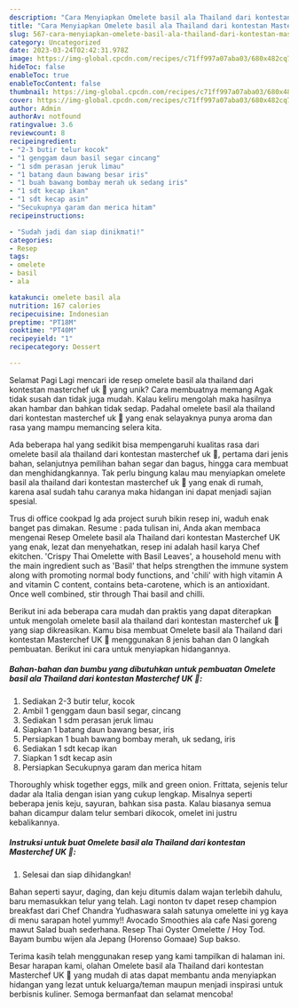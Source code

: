 ```yaml
---
description: "Cara Menyiapkan Omelete basil ala Thailand dari kontestan Masterchef UK 👏 yang Lezat, Mantap"
title: "Cara Menyiapkan Omelete basil ala Thailand dari kontestan Masterchef UK 👏 yang Lezat, Mantap"
slug: 567-cara-menyiapkan-omelete-basil-ala-thailand-dari-kontestan-masterchef-uk-yang-lezat-mantap
category: Uncategorized
date: 2023-03-24T02:42:31.978Z
image: https://img-global.cpcdn.com/recipes/c71ff997a07aba03/680x482cq70/omelete-basil-ala-thailand-dari-kontestan-masterchef-uk-foto-resep-utama.jpg
hideToc: false
enableToc: true
enableTocContent: false
thumbnail: https://img-global.cpcdn.com/recipes/c71ff997a07aba03/680x482cq70/omelete-basil-ala-thailand-dari-kontestan-masterchef-uk-foto-resep-utama.jpg
cover: https://img-global.cpcdn.com/recipes/c71ff997a07aba03/680x482cq70/omelete-basil-ala-thailand-dari-kontestan-masterchef-uk-foto-resep-utama.jpg
author: Admin
authorAv: notfound
ratingvalue: 3.6
reviewcount: 8
recipeingredient:
- "2-3 butir telur kocok"
- "1 genggam daun basil segar cincang"
- "1 sdm perasan jeruk limau"
- "1 batang daun bawang besar iris"
- "1 buah bawang bombay merah uk sedang iris"
- "1 sdt kecap ikan"
- "1 sdt kecap asin"
- "Secukupnya garam dan merica hitam"
recipeinstructions:

- "Sudah jadi dan siap dinikmati!"
categories:
- Resep
tags:
- omelete
- basil
- ala

katakunci: omelete basil ala 
nutrition: 167 calories
recipecuisine: Indonesian
preptime: "PT18M"
cooktime: "PT40M"
recipeyield: "1"
recipecategory: Dessert

---
```



Selamat Pagi Lagi mencari ide resep omelete basil ala thailand dari kontestan masterchef uk 👏 yang unik? Cara membuatnya memang Agak tidak susah dan tidak juga mudah. Kalau keliru mengolah maka hasilnya akan hambar dan bahkan tidak sedap. Padahal omelete basil ala thailand dari kontestan masterchef uk 👏 yang enak selayaknya punya aroma dan rasa yang mampu memancing selera kita.


Ada beberapa hal yang sedikit bisa mempengaruhi kualitas rasa dari omelete basil ala thailand dari kontestan masterchef uk 👏, pertama dari jenis bahan, selanjutnya pemilihan bahan segar dan bagus, hingga cara membuat dan menghidangkannya. Tak perlu bingung kalau mau menyiapkan omelete basil ala thailand dari kontestan masterchef uk 👏 yang enak di rumah, karena asal sudah tahu caranya maka hidangan ini dapat menjadi sajian spesial.

Trus di office cookpad lg ada project suruh bikin resep ini, waduh enak banget pas dimakan. Resume : pada tulisan ini, Anda akan membaca mengenai Resep Omelete basil ala Thailand dari kontestan Masterchef UK yang enak, lezat dan menyehatkan, resep ini adalah hasil karya Chef ekitchen. &#39;Crispy Thai Omelette with Basil Leaves&#39;, a household menu with the main ingredient such as &#39;Basil&#39; that helps strengthen the immune system along with promoting normal body functions, and &#39;chili&#39; with high vitamin A and vitamin C content, contains beta-carotene, which is an antioxidant. Once well combined, stir through Thai basil and chilli.


Berikut ini ada beberapa cara mudah dan praktis yang dapat diterapkan untuk mengolah omelete basil ala thailand dari kontestan masterchef uk 👏 yang siap dikreasikan. Kamu bisa membuat Omelete basil ala Thailand dari kontestan Masterchef UK 👏 menggunakan 8 jenis bahan dan 0 langkah pembuatan. Berikut ini cara untuk menyiapkan hidangannya.

<!--inarticleads1-->

##### Bahan-bahan dan bumbu yang dibutuhkan untuk pembuatan Omelete basil ala Thailand dari kontestan Masterchef UK 👏:

1. Sediakan 2-3 butir telur, kocok
1. Ambil 1 genggam daun basil segar, cincang
1. Sediakan 1 sdm perasan jeruk limau
1. Siapkan 1 batang daun bawang besar, iris
1. Persiapkan 1 buah bawang bombay merah, uk sedang, iris
1. Sediakan 1 sdt kecap ikan
1. Siapkan 1 sdt kecap asin
1. Persiapkan Secukupnya garam dan merica hitam


Thoroughly whisk together eggs, milk and green onion. Frittata, sejenis telur dadar ala Italia dengan isian yang cukup lengkap. Misalnya seperti beberapa jenis keju, sayuran, bahkan sisa pasta. Kalau biasanya semua bahan dicampur dalam telur sembari dikocok, omelet ini justru kebalikannya. 

<!--inarticleads2-->

##### Instruksi untuk buat Omelete basil ala Thailand dari kontestan Masterchef UK 👏:


1. Selesai dan siap dihidangkan!

Bahan seperti sayur, daging, dan keju ditumis dalam wajan terlebih dahulu, baru memasukkan telur yang telah. Lagi nonton tv dapet resep champion breakfast dari Chef Chandra Yudhaswara salah satunya omelette ini yg kaya di menu sarapan hotel yummy!! Avocado Smoothies ala cafe Nasi goreng mawut Salad buah sederhana. Resep Thai Oyster Omelette / Hoy Tod. Bayam bumbu wijen ala Jepang (Horenso Gomaae) Sup bakso. 

Terima kasih telah menggunakan resep yang kami tampilkan di halaman ini. Besar harapan kami, olahan Omelete basil ala Thailand dari kontestan Masterchef UK 👏 yang mudah di atas dapat membantu anda menyiapkan hidangan yang lezat untuk keluarga/teman maupun menjadi inspirasi untuk berbisnis kuliner. Semoga bermanfaat dan selamat mencoba!

